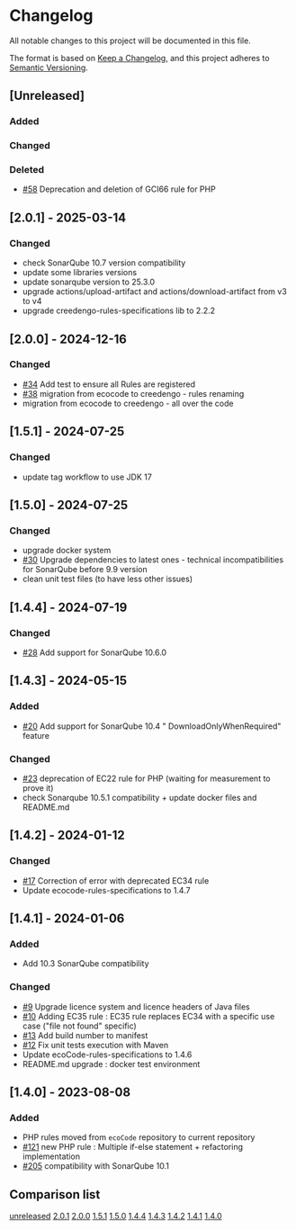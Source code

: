 # Changelog

All notable changes to this project will be documented in this file.

The format is based on [Keep a Changelog](https://keepachangelog.com/en/1.0.0/),
and this project adheres to [Semantic Versioning](https://semver.org/spec/v2.0.0.html).

## [Unreleased]

### Added

### Changed

### Deleted

- [#58](https://github.com/green-code-initiative/creedengo-php/issues/58) Deprecation and deletion of GCI66 rule for PHP

## [2.0.1] - 2025-03-14

### Changed

- check SonarQube 10.7 version compatibility
- update some libraries versions
- update sonarqube version to 25.3.0
- upgrade actions/upload-artifact and actions/download-artifact from v3 to v4
- upgrade creedengo-rules-specifications lib to 2.2.2

## [2.0.0] - 2024-12-16

### Changed

- [#34](https://github.com/green-code-initiative/creedengo-php/issues/34) Add test to ensure all Rules are registered
- [#38](https://github.com/green-code-initiative/creedengo-php/pull/38) migration from ecocode to creedengo - rules renaming
- migration from ecocode to creedengo - all over the code

## [1.5.1] - 2024-07-25

### Changed

- update tag workflow to use JDK 17

## [1.5.0] - 2024-07-25

### Changed

- upgrade docker system
- [#30](https://github.com/green-code-initiative/creedengo-php/issues/30) Upgrade dependencies to latest ones - technical
  incompatibilities for SonarQube before 9.9 version
- clean unit test files (to have less other issues)

## [1.4.4] - 2024-07-19

### Changed

- [#28](https://github.com/green-code-initiative/creedengo-php/issues/28) Add support for SonarQube 10.6.0

## [1.4.3] - 2024-05-15

### Added

- [#20](https://github.com/green-code-initiative/creedengo-php/issues/20) Add support for SonarQube 10.4 "
  DownloadOnlyWhenRequired" feature

### Changed

- [#23](https://github.com/green-code-initiative/creedengo-php/issues/23) deprecation of EC22 rule for PHP (waiting for
  measurement to prove it)
- check Sonarqube 10.5.1 compatibility + update docker files and README.md

## [1.4.2] - 2024-01-12

### Changed

- [#17](https://github.com/green-code-initiative/creedengo-php/issues/17) Correction of error with deprecated EC34 rule
- Update ecocode-rules-specifications to 1.4.7

## [1.4.1] - 2024-01-06

### Added

- Add 10.3 SonarQube compatibility

### Changed

- [#9](https://github.com/green-code-initiative/creedengo-php/pull/9) Upgrade licence system and licence headers of Java
  files
- [#10](https://github.com/green-code-initiative/creedengo-php/pull/10) Adding EC35 rule : EC35 rule replaces EC34 with a
  specific use case ("file not found" specific)
- [#13](https://github.com/green-code-initiative/creedengo-php/issues/13) Add build number to manifest
- [#12](https://github.com/green-code-initiative/creedengo-php/issues/12) Fix unit tests execution with Maven
- Update ecoCode-rules-specifications to 1.4.6
- README.md upgrade : docker test environment

## [1.4.0] - 2023-08-08

### Added

- PHP rules moved from `ecoCode` repository to current repository
- [#121](https://github.com/green-code-initiative/creedengo-rules-specifications/issues/121) new PHP rule : Multiple if-else statement +
  refactoring implementation
- [#205](https://github.com/green-code-initiative/creedengo-rules-specifications/issues/205) compatibility with SonarQube 10.1

## Comparison list

[unreleased](https://github.com/green-code-initiative/creedengo-php/compare/2.0.1...HEAD)
[2.0.1](https://github.com/green-code-initiative/creedengo-php/compare/2.0.0...2.0.1)
[2.0.0](https://github.com/green-code-initiative/creedengo-php/compare/1.5.1...2.0.0)
[1.5.1](https://github.com/green-code-initiative/creedengo-php/compare/1.5.0...1.5.1)
[1.5.0](https://github.com/green-code-initiative/creedengo-php/compare/1.4.4...1.5.0)
[1.4.4](https://github.com/green-code-initiative/creedengo-php/compare/1.4.3...1.4.4)
[1.4.3](https://github.com/green-code-initiative/creedengo-php/compare/1.4.2...1.4.3)
[1.4.2](https://github.com/green-code-initiative/creedengo-php/compare/1.4.1...1.4.2)
[1.4.1](https://github.com/green-code-initiative/creedengo-php/compare/1.4.0...1.4.1)
[1.4.0](https://github.com/green-code-initiative/creedengo-php/releases/tag/1.4.0)
